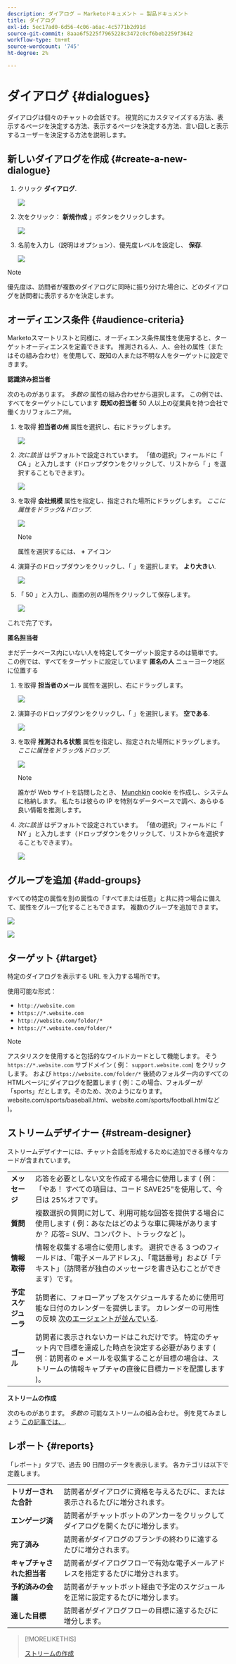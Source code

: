 ```yaml
---
description: ダイアログ — Marketoドキュメント — 製品ドキュメント
title: ダイアログ
exl-id: 5ec17ad0-6d56-4c06-a6ac-4c5771b2d91d
source-git-commit: 8aaa6f5225f7965228c3472c0cf6beb2259f3642
workflow-type: tm+mt
source-wordcount: '745'
ht-degree: 2%

---
```


# ダイアログ {#dialogues}

ダイアログは個々のチャットの会話です。 視覚的にカスタマイズする方法、表示するページを決定する方法、表示するページを決定する方法、言い回しと表示するユーザーを決定する方法を説明します。

## 新しいダイアログを作成 {#create-a-new-dialogue}

1. クリック **ダイアログ**.

   ![](assets/dialogues-1.png)

1. 次をクリック： **新規作成** 」ボタンをクリックします。

   ![](assets/dialogues-2.png)

1. 名前を入力し（説明はオプション）、優先度レベルを設定し、 **保存**.

   ![](assets/dialogues-3.png)

>[!NOTE]
>
>優先度は、訪問者が複数のダイアログに同時に振り分けた場合に、どのダイアログを訪問者に表示するかを決定します。

## オーディエンス条件 {#audience-criteria}

Marketoスマートリストと同様に、オーディエンス条件属性を使用すると、ターゲットオーディエンスを定義できます。 推測される人、人、会社の属性（またはその組み合わせ）を使用して、既知の人または不明な人をターゲットに設定できます。

**認識済み担当者**

次のものがあります。 _多数の_ 属性の組み合わせから選択します。 この例では、すべてをターゲットにしています **既知の担当者** 50 人以上の従業員を持つ会社で働くカリフォルニア州。

1. を取得 **担当者の州** 属性を選択し、右にドラッグします。

   ![](assets/dialogues-4.png)

1. _次に該当_ はデフォルトで設定されています。 「値の選択」フィールドに「 CA 」と入力します（ドロップダウンをクリックして、リストから「 」を選択することもできます）。

   ![](assets/dialogues-5.png)

1. を取得 **会社規模** 属性を指定し、指定された場所にドラッグします。 _ここに属性をドラッグ&amp;ドロップ_.

   ![](assets/dialogues-6.png)

   >[!NOTE]
   >
   >属性を選択するには、 **+** アイコン

1. 演算子のドロップダウンをクリックし、「 」を選択します。 **より大きい**.

   ![](assets/dialogues-7.png)

1. 「 50 」と入力し、画面の別の場所をクリックして保存します。

   ![](assets/dialogues-8.png)

これで完了です。

**匿名担当者**

まだデータベース内にいない人を特定してターゲット設定するのは簡単です。 この例では、すべてをターゲットに設定しています **匿名の人** ニューヨーク地区に位置する

1. を取得 **担当者のメール** 属性を選択し、右にドラッグします。

   ![](assets/dialogues-9.png)

1. 演算子のドロップダウンをクリックし、「 」を選択します。 **空である**.

   ![](assets/dialogues-10.png)

1. を取得 **推測される状態** 属性を指定し、指定された場所にドラッグします。 _ここに属性をドラッグ&amp;ドロップ_.

   ![](assets/dialogues-11.png)

   >[!NOTE]
   >
   >誰かが Web サイトを訪問したとき、 [Munchkin](/help/marketo/product-docs/administration/additional-integrations/add-munchkin-tracking-code-to-your-website.md) cookie を作成し、システムに格納します。 私たちは彼らの IP を特別なデータベースで調べ、あらゆる良い情報を推測します。

1. _次に該当_ はデフォルトで設定されています。 「値の選択」フィールドに「 NY 」と入力します（ドロップダウンをクリックして、リストからを選択することもできます）。

   ![](assets/dialogues-12.png)

## グループを追加 {#add-groups}

すべての特定の属性を別の属性の「すべてまたは任意」と共に持つ場合に備えて、属性をグループ化することもできます。 複数のグループを追加できます。

![](assets/dialogues-13.png)

![](assets/dialogues-14.png)

## ターゲット {#target}

特定のダイアログを表示する URL を入力する場所です。

使用可能な形式：

* `http://website.com`
* `https://*.website.com`
* `http://website.com/folder/*`
* `https://*.website.com/folder/*`

>[!NOTE]
>
>アスタリスクを使用すると包括的なワイルドカードとして機能します。 そう `https://*.website.com` サブドメイン ( 例： `support.website.com`) をクリックします。 および `https://website.com/folder/*` 後続のフォルダー内のすべてのHTMLページにダイアログを配置します ( 例：この場合、フォルダーが「sports」だとします。そのため、次のようになります。website.com/sports/baseball.html、website.com/sports/football.htmlなど )。

## ストリームデザイナー {#stream-designer}

ストリームデザイナーには、チャット会話を形成するために追加できる様々なカードが含まれています。

<table>
 <tr>
  <td><strong>メッセージ
</strong></td>
  <td>応答を必要としない文を作成する場合に使用します ( 例：「やあ！ すべての項目は、コード SAVE25"を使用して、今日は 25%オフです。
</td>
 </tr>
 <tr>
  <td><strong>質問</strong></td>
  <td>複数選択の質問に対して、利用可能な回答を提供する場合に使用します ( 例：あなたはどのような車に興味がありますか？ 応答= SUV、コンパクト、トラックなど )。</td>
 </tr>
 <tr>
  <td><strong>情報取得</strong></td>
  <td>情報を収集する場合に使用します。 選択できる 3 つのフィールドは、「電子メールアドレス」、「電話番号」および「テキスト」（訪問者が独自のメッセージを書き込むことができます）です。</td>
 </tr>
 <tr>
  <td><strong>予定スケジューラ</strong></td>
  <td>訪問者に、フォローアップをスケジュールするために使用可能な日付のカレンダーを提供します。 カレンダーの可用性の反映 <a href="/help/marketo/product-docs/demand-generation/dynamic-chat/dynamic-chat-overview.md#routing">次のエージェントが並んでいる</a>.</td>
 </tr>
 <tr>
  <td><strong>ゴール</strong></td>
  <td>訪問者に表示されないカードはこれだけです。 特定のチャット内で目標を達成した時点を決定する必要があります ( 例：訪問者の e メールを収集することが目標の場合は、ストリームの情報キャプチャの直後に目標カードを配置します )。</td>
 </tr>
</table>

**ストリームの作成**

次のものがあります。 _多数の_ 可能なストリームの組み合わせ。 例を見てみましょう [この記事では、](/help/marketo/product-docs/demand-generation/dynamic-chat/create-a-stream.md).

## レポート {#reports}

「レポート」タブで、過去 90 日間のデータを表示します。 各カテゴリは以下で定義します。

<table>
 <tr>
  <td><strong>トリガーされた合計</strong></td>
  <td>訪問者がダイアログに資格を与えるたびに、または表示されるたびに増分されます。
</td>
 </tr>
 <tr>
  <td><strong>エンゲージ済</strong></td>
  <td>訪問者がチャットボットのアンカーをクリックしてダイアログを開くたびに増分します。</td>
 </tr>
 <tr>
  <td><strong>完了済み</strong></td>
  <td>訪問者がダイアログのブランチの終わりに達するたびに増分されます。</td>
 </tr>
 <tr>
  <td><strong>キャプチャされた担当者</strong></td>
  <td>訪問者がダイアログフローで有効な電子メールアドレスを指定するたびに増分されます。</td>
 </tr>
 <tr>
  <td><strong>予約済みの会議</strong></td>
  <td>訪問者がチャットボット経由で予定のスケジュールを正常に設定するたびに増分します。</td>
 </tr>
 <tr>
  <td><strong>達した目標</strong></td>
  <td>訪問者がダイアログフローの目標に達するたびに増分します。</td>
 </tr>
</table>

>[!MORELIKETHIS]
>
>[ストリームの作成](/help/marketo/product-docs/demand-generation/dynamic-chat/create-a-stream.md)

